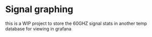 # Signal graphing

this is a WIP project to store the 60GHZ signal stats in another temp database
for viewing in grafana
